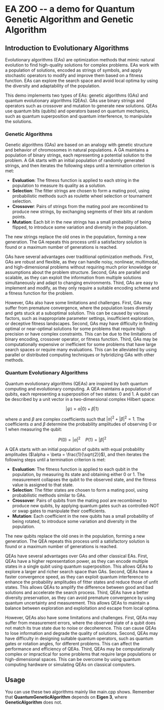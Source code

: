 # EA ZOO -- a demo for Quantum Genetic Algorithm and Genetic Algorithm

## Introduction to Evolutionary Algorithms
Evolutionary algorithms (EAs) are optimization methods that mimic natural evolution to find high-quality solutions for 
complex problems. EAs work with a population of solutions, encoded as strings of symbols, and apply stochastic operators
to modify and improve them based on a fitness function. EAs can explore the search space and avoid local optima by using
the diversity and adaptability of the population.

This demo implements two types of EAs: genetic algorithms (GAs) and quantum evolutionary algorithms (QEAs). 
GAs use binary strings and operators such as crossover and mutation to generate new solutions. 
QEAs use quantum bits (qubits) and operators based on quantum mechanics, such as quantum superposition 
and quantum interference, to manipulate the solutions.

### Genetic Algorithms

Genetic algorithms (GAs) are based on an analogy with genetic structure and behavior of chromosomes in natural populations.
A GA maintains a population of binary strings, each representing a potential solution to the problem. 
A GA starts with an initial population of randomly generated strings, and then iterates the following steps until 
a termination criterion is met:

- **Evaluation**: The fitness function is applied to each string in the population to measure its quality as a solution.
- **Selection**: The fitter strings are chosen to form a mating pool, using probabilistic methods such as roulette wheel selection or tournament selection.
- **Crossover**: Pairs of strings from the mating pool are recombined to produce new strings, by exchanging segments of their bits at random points.
- **Mutation**: Each bit in the new strings has a small probability of being flipped, to introduce some variation and diversity in the population.

The new strings replace the old ones in the population, forming a new generation. 
The GA repeats this process until a satisfactory solution is found or a maximum number of generations is reached.

GAs have several advantages over traditional optimization methods. First, GAs are robust and flexible, 
as they can handle noisy, nonlinear, multimodal, and high-dimensional problems 
without requiring much prior knowledge or assumptions about the problem structure. 
Second, GAs are parallel and scalable, as they can exploit the information from multiple 
solutions simultaneously and adapt to changing environments. Third, GAs are easy to implement 
and modify, as they only require a suitable encoding scheme and a fitness function for the problem.

However, GAs also have some limitations and challenges. First, GAs may suffer from premature convergence, 
where the population loses diversity and gets stuck at a suboptimal solution. This can be caused by various 
factors, such as inappropriate parameter settings, insufficient exploration, or deceptive fitness landscapes. 
Second, GAs may have difficulty in finding optimal or near-optimal solutions for some problems that require 
high precision or have complex constraints. This can be due to the limitations of binary encoding, crossover 
operator, or fitness function. Third, GAs may be computationally expensive or inefficient for some problems 
that have large search spaces or require many evaluations. This can be alleviated by using parallel or distributed 
computing techniques or hybridizing GAs with other methods.

### Quantum Evolutionary Algorithms

Quantum evolutionary algorithms (QEAs) are inspired by both quantum computing and evolutionary computing. 
A QEA maintains a population of qubits, each representing a superposition of two states: 0 and 1. 
A qubit can be described by a unit vector in a two-dimensional complex Hilbert space:

$$
|\psi\rangle = \alpha|0\rangle + \beta|1\rangle
$$

where $\alpha$ and $\beta$ are complex coefficients such that $|\alpha|^2 + |\beta|^2 = 1$. 
The coefficients $\alpha$ and $\beta$ determine the probability amplitudes of observing 0 or 1 
when measuring the qubit:

$$
P(0) = |\alpha|^2 \quad P(1) = |\beta|^2
$$

A QEA starts with an initial population of qubits with equal probability amplitudes 
($\alpha = \beta = \frac{1}{\sqrt{2}}$), and then iterates the following steps until a termination criterion is met:

- **Evaluation**: The fitness function is applied to each qubit in the population, by measuring its state and obtaining either 0 or 1. The measurement collapses the qubit to the observed state, and the fitness value is assigned to that state.
- **Selection**: The fitter states are chosen to form a mating pool, using probabilistic methods similar to GAs.
- **Crossover**: Pairs of qubits from the mating pool are recombined to produce new qubits, by applying quantum gates such as controlled-NOT or swap gates to manipulate their coefficients.
- **Mutation**: Each coefficient in the new qubits has a small probability of being rotated, to introduce some variation and diversity in the population.

The new qubits replace the old ones in the population, forming a new generation. 
The QEA repeats this process until a satisfactory solution is found or a maximum number 
of generations is reached.

QEAs have several advantages over GAs and other classical EAs. First, QEAs have a higher 
representation power, as they can encode multiple states in a single qubit using quantum superposition. 
This allows QEAs to explore a larger and richer search space than GAs. Second, QEAs have a faster convergence 
speed, as they can exploit quantum interference to enhance the probability amplitudes of fitter states and 
reduce those of unfit states. This allows QEAs to amplify the difference between good and bad solutions and 
accelerate the search process. Third, QEAs have a better diversity preservation, as they can avoid premature 
convergence by using quantum uncertainty and measurement. This allows QEAs to maintain a balance between 
exploration and exploitation and escape from local optima.

However, QEAs also have some limitations and challenges. First, QEAs may suffer from measurement errors, 
where the observed state of a qubit does not match its true state due to noise or decoherence. This can 
cause QEAs to lose information and degrade the quality of solutions. Second, QEAs may have difficulty in 
designing suitable quantum operators, such as quantum gates or rotation angles, for different problems. 
This can affect the performance and efficiency of QEAs. Third, QEAs may be computationally complex or impractical 
for some problems that require large populations or high-dimensional spaces. This can be overcome by using 
quantum computing hardware or simulating QEAs on classical computers.

## Usage

You can use these two algorithms mainly like main.cpp shows. Remember that **QuantumGeneticAlgorithm** depends on 
**Eigen 3**, where **GeneticAlgorithm** does not.
